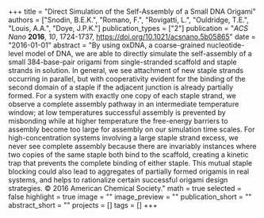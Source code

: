 +++
title = "Direct Simulation of the Self-Assembly of a Small DNA Origami"
authors = ["Snodin, B.E.K.", "Romano, F.", "Rovigatti, L.", "Ouldridge, T.E.", "Louis, A.A.", "Doye, J.P.K."]
publication_types = ["2"]
publication = "*ACS Nano* **2016**, *10*, 1724-1737, https://doi.org/10.1021/acsnano.5b05865"
date = "2016-01-01"
abstract = "By using oxDNA, a coarse-grained nucleotide-level model of DNA, we are able to directly simulate the self-assembly of a small 384-base-pair origami from single-stranded scaffold and staple strands in solution. In general, we see attachment of new staple strands occurring in parallel, but with cooperativity evident for the binding of the second domain of a staple if the adjacent junction is already partially formed. For a system with exactly one copy of each staple strand, we observe a complete assembly pathway in an intermediate temperature window; at low temperatures successful assembly is prevented by misbonding while at higher temperature the free-energy barriers to assembly become too large for assembly on our simulation time scales. For high-concentration systems involving a large staple strand excess, we never see complete assembly because there are invariably instances where two copies of the same staple both bind to the scaffold, creating a kinetic trap that prevents the complete binding of either staple. This mutual staple blocking could also lead to aggregates of partially formed origamis in real systems, and helps to rationalize certain successful origami design strategies. © 2016 American Chemical Society."
math = true
selected = false
highlight = true
image = ""
image_preview = ""
publication_short = ""
abstract_short = ""
projects = []
tags = []
+++
